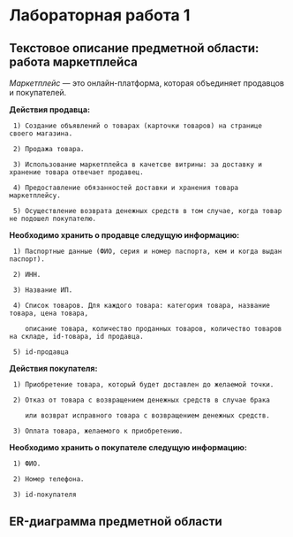 # Лабораторная работа 1

## Текстовое описание предметной области: работа маркетплейса

*Маркетплейс* — это онлайн-платформа, которая объединяет продавцов и покупателей. 

**Действия продавца:**

     1) Создание объявлений о товарах (карточки товаров) на странице своего магазина.

     2) Продажа товара.

     3) Использование маркетплейса в качетсве витрины: за доставку и хранение товара отвечает продавец.

     4) Предоставление обязанностей доставки и хранения товара маркетплейсу.

     5) Осуществление возврата денежных средств в том случае, когда товар не подошел покупателю.

**Необходимо хранить о продавце следущую информацию:**

     1) Паспортные данные (ФИО, серия и номер паспорта, кем и когда выдан паспорт).
     
     2) ИНН.

     3) Название ИП.

     4) Список товаров. Для каждого товара: категория товара, название товара, цена товара, 
     
        описание товара, количество проданных товаров, количество товаров на складе, id-товара, id продавца.

     5) id-продавца

**Действия покупателя:**

     1) Приобретение товара, который будет доставлен до желаемой точки.

     2) Отказ от товара с возвращением денежных средств в случае брака
        
        или возврат исправного товара с возвращением денежных средств.
     
     3) Оплата товара, желаемого к приобретению.

**Необходимо хранить о покупателе следущую информацию:**

     1) ФИО.

     2) Номер телефона.

     3) id-покупателя

## ER-диаграмма предметной области



     







